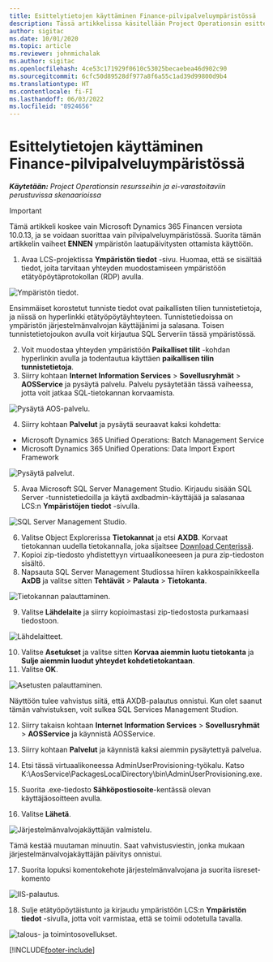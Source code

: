 ```yaml
---
title: Esittelytietojen käyttäminen Finance-pilvipalveluympäristössä
description: Tässä artikkelissa käsitellään Project Operationsin esittelytietojen käyttämistä Dynamics 365 Financen pilvipalveluympäristössä.
author: sigitac
ms.date: 10/01/2020
ms.topic: article
ms.reviewer: johnmichalak
ms.author: sigitac
ms.openlocfilehash: 4ce53c171929f0610c53025becaebea46d902c90
ms.sourcegitcommit: 6cfc50d89528df977a8f6a55c1ad39d99800d9b4
ms.translationtype: HT
ms.contentlocale: fi-FI
ms.lasthandoff: 06/03/2022
ms.locfileid: "8924656"
---
```

# <a name="apply-demo-data-to-a-finance-cloud-hosted-environment"></a>Esittelytietojen käyttäminen Finance-pilvipalveluympäristössä

_**Käytetään:** Project Operationsin resursseihin ja ei-varastoitaviin perustuvissa skenaarioissa_

> [!IMPORTANT]
> Tämä artikkeli koskee vain Microsoft Dynamics 365 Financen versiota 10.0.13, ja se voidaan suorittaa vain pilvipalveluympäristössä. Suorita tämän artikkelin vaiheet **ENNEN** ympäristön laatupäivitysten ottamista käyttöön.

1. Avaa LCS-projektissa **Ympäristön tiedot** -sivu. Huomaa, että se sisältää tiedot, joita tarvitaan yhteyden muodostamiseen ympäristöön etätyöpöytäprotokollan (RDP) avulla.

![Ympäristön tiedot.](./media/1EnvironmentDetails.png)

Ensimmäiset korostetut tunniste tiedot ovat paikallisten tilien tunnistetietoja, ja niissä on hyperlinkki etätyöpöytäyhteyteen. Tunnistetiedoissa on ympäristön järjestelmänvalvojan käyttäjänimi ja salasana. Toisen tunnistetietojoukon avulla voit kirjautua SQL Serveriin tässä ympäristössä.

2. Voit muodostaa yhteyden ympäristöön **Paikalliset tilit** -kohdan hyperlinkin avulla ja todentautua käyttäen **paikallisen tilin tunnistetietoja**.
3. Siirry kohtaan **Internet Information Services** > **Sovellusryhmät** > **AOSService** ja pysäytä palvelu. Palvelu pysäytetään tässä vaiheessa, jotta voit jatkaa SQL-tietokannan korvaamista.

![Pysäytä AOS-palvelu.](./media/2StopAOS.png)

4. Siirry kohtaan **Palvelut** ja pysäytä seuraavat kaksi kohdetta:

- Microsoft Dynamics 365 Unified Operations: Batch Management Service
- Microsoft Dynamics 365 Unified Operations: Data Import Export Framework

![Pysäytä palvelut.](./media/3StopServices.png)

5. Avaa Microsoft SQL Server Management Studio. Kirjaudu sisään SQL Server -tunnistetiedoilla ja käytä axdbadmin-käyttäjää ja salasanaa LCS:n **Ympäristöjen tiedot** -sivulla.

![SQL Server Management Studio.](./media/4SSMS.png)

6. Valitse Object Explorerissa **Tietokannat** ja etsi **AXDB**. Korvaat tietokannan uudella tietokannalla, joka sijaitsee [Download Centerissä](https://download.microsoft.com/download/1/a/3/1a314bd2-b082-4a87-abdc-1ba26c92b63d/ProjOpsDemoDataFOGARelease.zip). 
7. Kopioi zip-tiedosto yhdistettyyn virtuaalikoneeseen ja pura zip-tiedoston sisältö.
8. Napsauta SQL Server Management Studiossa hiiren kakkospainikkeella **AxDB** ja valitse sitten **Tehtävät** > **Palauta** > **Tietokanta**.

![Tietokannan palauttaminen.](./media/5RestoreDatabase.png)

9. Valitse **Lähdelaite** ja siirry kopioimastasi zip-tiedostosta purkamaasi tiedostoon.

![Lähdelaitteet.](./media/6SourceDevice.png)

10. Valitse **Asetukset** ja valitse sitten **Korvaa aiemmin luotu tietokanta** ja **Sulje aiemmin luodut yhteydet kohdetietokantaan**. 
11. Valitse **OK**.

![Asetusten palauttaminen.](./media/7RestoreSetting.png)

Näyttöön tulee vahvistus siitä, että AXDB-palautus onnistui. Kun olet saanut tämän vahvistuksen, voit sulkea SQL Services Management Studion.

12. Siirry takaisn kohtaan **Internet Information Services** > **Sovellusryhmät** > **AOSService** ja käynnistä AOSService.
13. Siirry kohtaan **Palvelut** ja käynnistä kaksi aiemmin pysäytettyä palvelua.

14. Etsi tässä virtuaalikoneessa AdminUserProvisioning-työkalu. Katso K:\AosService\PackagesLocalDirectory\bin\AdminUserProvisioning.exe.
15. Suorita .exe-tiedosto **Sähköpostiosoite**-kentässä olevan käyttäjäosoitteen avulla. 
16. Valitse **Lähetä**.

![Järjestelmänvalvojakäyttäjän valmistelu.](./media/8AdminUserProvisioning.png)

Tämä kestää muutaman minuutin. Saat vahvistusviestin, jonka mukaan järjestelmänvalvojakäyttäjän päivitys onnistui.

17. Suorita lopuksi komentokehote järjestelmänvalvojana ja suorita iisreset-komento

![IIS-palautus.](./media/9IISReset.png)

18. Sulje etätyöpöytäistunto ja kirjaudu ympäristöön LCS:n **Ympäristön tiedot** -sivulla, jotta voit varmistaa, että se toimii odotetulla tavalla.

![talous- ja toimintosovellukset.](./media/10FinanceAndOperations.png)


[!INCLUDE[footer-include](../includes/footer-banner.md)]
